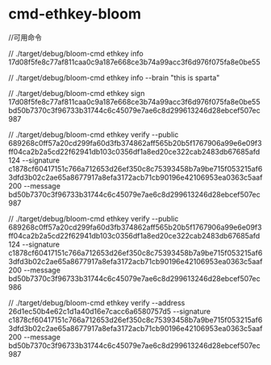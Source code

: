 # cmd-ethkey-bloom

//可用命令

// ./target/debug/bloom-cmd ethkey info 17d08f5fe8c77af811caa0c9a187e668ce3b74a99acc3f6d976f075fa8e0be55

// ./target/debug/bloom-cmd ethkey info --brain "this is sparta"

// ./target/debug/bloom-cmd ethkey sign 17d08f5fe8c77af811caa0c9a187e668ce3b74a99acc3f6d976f075fa8e0be55 bd50b7370c3f96733b31744c6c45079e7ae6c8d299613246d28ebcef507ec987

// ./target/debug/bloom-cmd ethkey verify --public 689268c0ff57a20cd299fa60d3fb374862aff565b20b5f1767906a99e6e09f3ff04ca2b2a5cd22f62941db103c0356df1a8ed20ce322cab2483db67685afd124 --signature c1878cf60417151c766a712653d26ef350c8c75393458b7a9be715f053215af63dfd3b02c2ae65a8677917a8efa3172acb71cb90196e42106953ea0363c5aaf200 --message bd50b7370c3f96733b31744c6c45079e7ae6c8d299613246d28ebcef507ec987

// ./target/debug/bloom-cmd ethkey verify --public 689268c0ff57a20cd299fa60d3fb374862aff565b20b5f1767906a99e6e09f3ff04ca2b2a5cd22f62941db103c0356df1a8ed20ce322cab2483db67685afd124 --signature c1878cf60417151c766a712653d26ef350c8c75393458b7a9be715f053215af63dfd3b02c2ae65a8677917a8efa3172acb71cb90196e42106953ea0363c5aaf200 --message bd50b7370c3f96733b31744c6c45079e7ae6c8d299613246d28ebcef507ec986

// ./target/debug/bloom-cmd ethkey verify --address 26d1ec50b4e62c1d1a40d16e7cacc6a6580757d5 --signature c1878cf60417151c766a712653d26ef350c8c75393458b7a9be715f053215af63dfd3b02c2ae65a8677917a8efa3172acb71cb90196e42106953ea0363c5aaf200 --message bd50b7370c3f96733b31744c6c45079e7ae6c8d299613246d28ebcef507ec987
